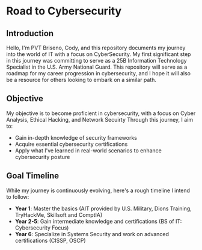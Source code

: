 # Road to Cybersecurity

## Introduction
Hello, I'm PVT Briseno, Cody, and this repository documents my journey into the world of IT with a focus on CyberSecurity. My first significant step in this journey was committing to serve as a 25B Information Technology Specialist in the U.S. Army National Guard. This repository will serve as a roadmap for my career progression in cybersecurity, and I hope it will also be a resource for others looking to embark on a similar path.

## Objective
My objective is to become proficient in cybersecurity, with a focus on Cyber Analysis, Ethical Hacking, and Network Secuirty Through this journey, I aim to:
- Gain in-depth knowledge of security frameworks
- Acquire essential cybersecurity certifications
- Apply what I've learned in real-world scenarios to enhance cybersecurity posture

## Goal Timeline
While my journey is continuously evolving, here's a rough timeline I intend to follow:
- **Year 1**: Master the basics (AIT provided by U.S. Military, Dions Training, TryHackMe, Skillsoft and ComptIA)
- **Year 2-5**: Gain intermediate knowledge and certifications (BS of IT: Cybersecurity Focus)
- **Year 6**: Specialize in Systems Security and work on advanced certifications (CISSP, OSCP)

